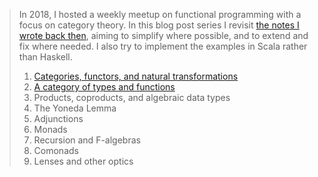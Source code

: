 > 
> In 2018, I hosted a weekly meetup on functional programming with a focus on category theory. In this blog post series I revisit [the notes I wrote back then](https://github.com/jwbuurlage/category-theory-programmers), aiming to simplify where possible, and to extend and fix where needed. I also try to implement the examples in Scala rather than Haskell.
>
> 1. [Categories, functors, and natural transformations](/blog/ctp-categories/)
> 1. [A category of types and functions](/blog/ctp-programmer-category/)
> 1. Products, coproducts, and algebraic data types
> 1. The Yoneda Lemma
> 1. Adjunctions
> 1. Monads
> 1. Recursion and F-algebras
> 1. Comonads
> 1. Lenses and other optics